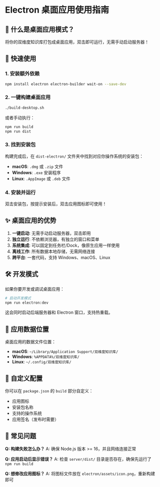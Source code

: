 # Electron 桌面应用使用指南

## 🎯 什么是桌面应用模式？

将你的双维度知识库打包成桌面应用，双击即可运行，无需手动启动服务器！

## 🚀 快速使用

### 1. 安装额外依赖
```bash
npm install electron electron-builder wait-on --save-dev
```

### 2. 一键构建桌面应用
```bash
./build-desktop.sh
```

或者手动执行：
```bash
npm run build
npm run dist
```

### 3. 找到安装包
构建完成后，在 `dist-electron/` 文件夹中找到对应你操作系统的安装包：

- **macOS**: `.dmg` 或 `.zip` 文件
- **Windows**: `.exe` 安装程序
- **Linux**: `.AppImage` 或 `.deb` 文件

### 4. 安装并运行
双击安装包，按提示安装后，双击应用图标即可使用！

## ✨ 桌面应用的优势

1. **一键启动**: 无需手动启动服务器，双击即用
2. **独立运行**: 不依赖浏览器，有独立的窗口和菜单
3. **系统集成**: 可以固定到任务栏/Dock，像原生应用一样使用
4. **离线工作**: 所有数据本地存储，无需网络连接
5. **跨平台**: 一套代码，支持 Windows、macOS、Linux

## 🛠️ 开发模式

如果你要开发或调试桌面应用：

```bash
# 启动开发模式
npm run electron:dev
```

这会同时启动后端服务器和 Electron 窗口，支持热重载。

## 📁 应用数据位置

桌面应用的数据文件位置：
- **macOS**: `~/Library/Application Support/双维度知识库/`
- **Windows**: `%APPDATA%/双维度知识库/`
- **Linux**: `~/.config/双维度知识库/`

## 🔧 自定义配置

你可以在 `package.json` 的 `build` 部分自定义：
- 应用图标
- 安装包名称
- 支持的操作系统
- 应用签名（发布时需要）

## 🐛 常见问题

**Q: 构建失败怎么办？**
A: 确保 Node.js 版本 >= 16，并且网络连接正常

**Q: 应用启动后显示错误？**
A: 检查 `server/dist/` 目录是否存在，确保先运行了 `npm run build`

**Q: 想修改应用图标？**
A: 将图标文件放在 `electron/assets/icon.png`，重新构建即可
